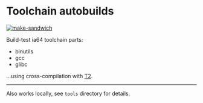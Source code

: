 # Toolchain autobuilds #

[![make-sandwich](https://github.com/johnny-mnemonic/toolchain-autobuilds/actions/workflows/make-sandwich.yml/badge.svg)](https://github.com/johnny-mnemonic/toolchain-autobuilds/actions/workflows/make-sandwich.yml)

Build-test ia64 toolchain parts:

* binutils
* gcc
* glibc

...using cross-compilation with [T2](https://t2sde.org/).

****

Also works locally, see `tools` directory for details.
